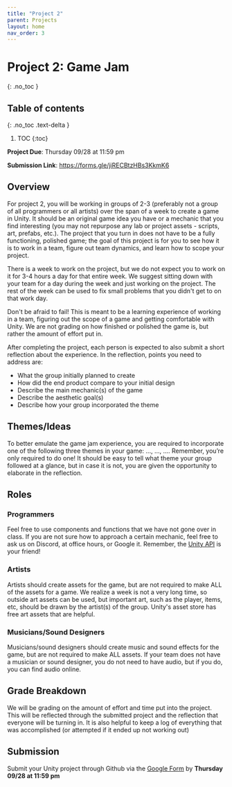 ```yaml
---
title: "Project 2"
parent: Projects
layout: home
nav_order: 3
---
```


# Project 2: Game Jam
{: .no_toc }

## Table of contents
{: .no_toc .text-delta }

1. TOC
{:toc}

**Project Due**: Thursday 09/28 at 11:59 pm

**Submission Link**: https://forms.gle/jiRECBtzHBs3KkmK6

## Overview
For project 2, you will be working in groups of 2-3 (preferably not a group of all programmers or all artists) over the span of a week to create a game in Unity. It should be an original game idea you have or a mechanic that you find interesting (you may not repurpose any lab or project assets - scripts, art, prefabs, etc.). The project that you turn in does not have to be a fully functioning, polished game; the goal of this project is for you to see how it is to work in a team, figure out team dynamics, and learn how to scope your project.
	
There is a week to work on the project, but we do not expect you to work on it for 3-4 hours a day for that entire week. We suggest sitting down with your team for a day during the week and just working on the project. The rest of the week can be used to fix small problems that you didn't get to on that work day. 

Don't be afraid to fail! This is meant to be a learning experience of working in a team, figuring out the scope of a game and getting comfortable with Unity. We are not grading on how finished or polished the game is, but rather the amount of effort put in.

After completing the project, each person is expected to also submit a short reflection about the experience. In the reflection, points you need to address are:
* What the group initially planned to create
* How did the end product compare to your initial design
* Describe the main mechanic(s) of the game
* Describe the aesthetic goal(s)
* Describe how your group incorporated the theme

## Themes/Ideas
To better emulate the game jam experience, you are required to incorporate one of the following three themes in your game: ..., ..., .... Remember, you’re only required to do one! It should be easy to tell what theme your group followed at a glance, but in case it is not, you are given the opportunity to elaborate in the reflection.

## Roles

### Programmers
Feel free to use components and functions that we have not gone over in class. If you are not sure how to approach a certain mechanic, feel free to ask us on Discord, at office hours, or Google it. Remember, the [Unity API] is your friend!


### Artists
Artists should create assets for the game, but are not required to make ALL of the assets for a game. We realize a week is not a very long time, so outside art assets can be used, but important art, such as the player, items, etc, should be drawn by the artist(s) of the group. Unity's asset store has free art assets that are helpful.

### Musicians/Sound Designers
Musicians/sound designers should create music and sound effects for the game, but are not required to make ALL assets. If your team does not have a musician or sound designer, you do not need to have audio, but if you do, you can find audio online.

## Grade Breakdown
We will be grading on the amount of effort and time put into the project. This will be reflected through the submitted project and the reflection that everyone will be turning in. It is also helpful to keep a log of everything that was accomplished (or attempted if it ended up not working out)

## Submission
Submit your Unity project through Github via the [Google Form] by **Thursday 09/28 at 11:59 pm**


[Unity API]: https://docs.unity3d.com/ScriptReference/
[Google Form]: https://forms.gle/jiRECBtzHBs3KkmK6